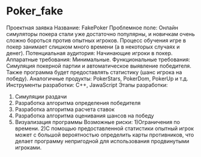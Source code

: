 # Poker_fake

 Проектная заявка
Название:
FakePoker
Проблемное поле:
Онлайн симуляторы покера стали уже достаточно популярны, и новичкам очень сложно бороться против опытных игроков. Процесс обучения игре в покер занимает слишком много времени (а в некоторых случаях и денег).
Потенциальная аудитория:
Начинающие игроки в покер.
Аппаратные требования:
Минимальные.
Функциональные требования:
Симуляция покерной партии и автоматическое выявление победителя.
Также программа будет предоставлять статистику (шанс игрока на победу).
Аналогичные продукты:
PokerStars, PokerDom, PokerUp и т.д.
Инструменты разработки:
C++, JawaScript
Этапы разработки:
1)	Симуляции раздачи
2)	Разработка алгоритма определения победителя
3)	Разработка алгоритма расчета ставок
4)	Разработка алгоритма оценивания шансов на победу
5)	Визуализация программы
 Возможные риски:
1)Ограничения по времени.
2)С помощью предоставленной статистики опытный игрок может с большой вероятностью определить карты противников, что делает программу непригодной для использования продвинутыми игроками.
